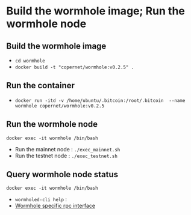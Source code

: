 # Build the wormhole image; Run the wormhole node

## Build the wormhole image

*  `cd wormhole`
*	`docker build -t "copernet/wormhole:v0.2.5" .`

## Run the container

*	`docker run -itd -v /home/ubuntu/.bitcoin:/root/.bitcoin  --name wormhole copernet/wormhole:v0.2.5`

## Run the wormhole node

`docker exec -it wormhole /bin/bash`

* Run the mainnet node : `./exec_mainnet.sh`
* Run the testnet node : `./exec_testnet.sh`


## Query wormhole node status

`docker exec -it wormhole /bin/bash`

*	 `wormholed-cli help` : 
*	 [Wormhole specific rpc interface](https://github.com/copernet/spec/blob/master/wormhole-rpc-en.md)